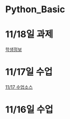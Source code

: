 # Python_Basic
# 11/18일 과제
[학생정보](task/과제_학생정보프로그램.md)
# 11/17일 수업
[11/17 수업소스](day1117/code_lab1.ipynb)
# 11/16일 수업
